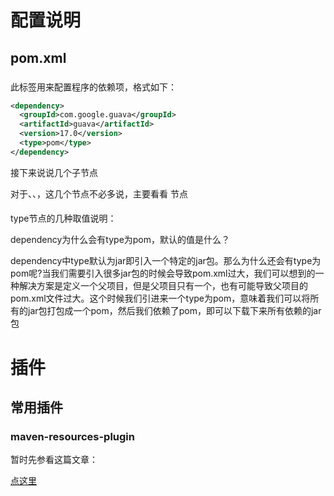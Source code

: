 # 配置说明

## pom.xml

### <dependency>

此标签用来配置程序的依赖项，格式如下：

```xml
<dependency>
  <groupId>com.google.guava</groupId>
  <artifactId>guava</artifactId>
  <version>17.0</version>
  <type>pom</type>
</dependency>
```

接下来说说几个子节点

对于<groupId>、<artifactId>、<version>，这几个节点不必多说，主要看看<type> 节点

#### <type>

type节点的几种取值说明：

dependency为什么会有type为pom，默认的值是什么？ 

dependency中type默认为jar即引入一个特定的jar包。那么为什么还会有type为pom呢?当我们需要引入很多jar包的时候会导致pom.xml过大，我们可以想到的一种解决方案是定义一个父项目，但是父项目只有一个，也有可能导致父项目的pom.xml文件过大。这个时候我们引进来一个type为pom，意味着我们可以将所有的jar包打包成一个pom，然后我们依赖了pom，即可以下载下来所有依赖的jar包

# 插件

## 常用插件

### maven-resources-plugin

暂时先参看这篇文章：

[点这里](https://www.aliyun.com/jiaocheng/790173.html)

